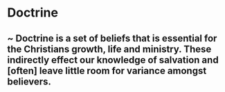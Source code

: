# Doctrine
## ~ Doctrine is a set of beliefs that is essential for the Christians growth, life and ministry.  These indirectly effect our knowledge of salvation and [often] leave little room for variance amongst believers.
